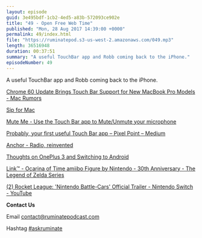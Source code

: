 ```yaml
---
layout: episode
guid: 3e495bdf-1cb2-4ed5-a83b-572093ce902e
title: "49 - Open Free Web Time"
published: "Mon, 28 Aug 2017 14:39:00 +0000"
permalink: 49/index.html
file: "https://ruminatepod.s3-us-west-2.amazonaws.com/049.mp3"
length: 36516948
duration: 00:37:51
summary: "A useful TouchBar app and Robb coming back to the iPhone."
episodeNumber: 49
---
```


A useful TouchBar app and Robb coming back to the iPhone.

[Chrome 60 Update Brings Touch Bar Support for New MacBook Pro Models - Mac Rumors](https://www.macrumors.com/2017/07/26/chrome-60-touch-bar-support/)

[Sip for Mac](http://sipapp.io/)

[Mute Me - Use the Touch Bar app to Mute/Unmute your microphone](https://muteme.pixelpoint.io/)

[Probably, your first useful Touch Bar app – Pixel Point – Medium](https://medium.com/pixelpoint/your-first-touch-bar-app-aea4f6111122)

[Anchor - Radio, reinvented](https://anchor.fm/)

[Thoughts on OnePlus 3 and Switching to Android](https://robblewis.me/oneplus-3-and-switching-to-android/)

[Link™ - Ocarina of Time amiibo Figure by Nintendo - 30th Anniversary - The Legend of Zelda Series](http://www.nintendo.com/amiibo/detail/link-ocarina-of-time-amiibo-30th-anniversary-series)

[(2) Rocket League: 'Nintendo Battle-Cars' Official Trailer - Nintendo Switch - YouTube](https://www.youtube.com/watch?v=EfmHurut3b4)

**Contact Us**

Email [contact@ruminatepodcast.com](mailto:contact@ruminatepodcast.com)

Hashtag [#askruminate](https://twitter.com/search?q=askruminate)
